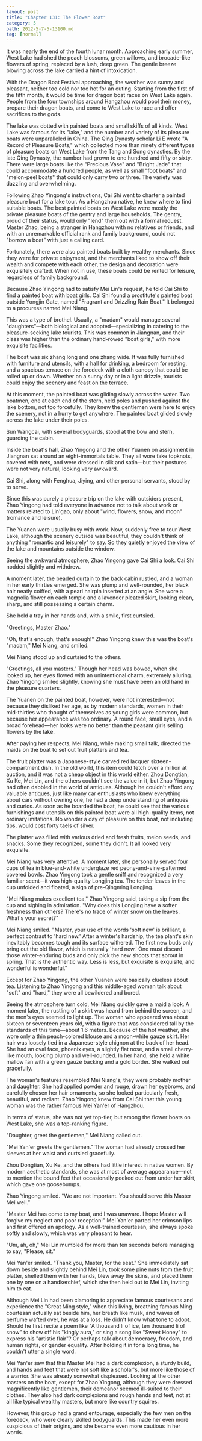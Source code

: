 ```yaml
---
layout: post
title: "Chapter 131: The Flower Boat"
category: 5
path: 2012-5-7-5-13100.md
tag: [normal]
---
```


It was nearly the end of the fourth lunar month. Approaching early summer, West Lake had shed the peach blossoms, green willows, and brocade-like flowers of spring, replaced by a lush, deep green. The gentle breeze blowing across the lake carried a hint of intoxication.

With the Dragon Boat Festival approaching, the weather was sunny and pleasant, neither too cold nor too hot for an outing. Starting from the first of the fifth month, it would be time for dragon boat races on West Lake again. People from the four townships around Hangzhou would pool their money, prepare their dragon boats, and come to West Lake to race and offer sacrifices to the gods.

The lake was dotted with painted boats and small skiffs of all kinds. West Lake was famous for its "lake," and the number and variety of its pleasure boats were unparalleled in China. The Qing Dynasty scholar Li E wrote "A Record of Pleasure Boats," which collected more than ninety different types of pleasure boats on West Lake from the Tang and Song dynasties. By the late Qing Dynasty, the number had grown to one hundred and fifty or sixty. There were large boats like the "Precious Vase" and "Bright Jade" that could accommodate a hundred people, as well as small "foot boats" and "melon-peel boats" that could only carry two or three. The variety was dazzling and overwhelming.

Following Zhao Yingong's instructions, Cai Shi went to charter a painted pleasure boat for a lake tour. As a Hangzhou native, he knew where to find suitable boats. The best painted boats on West Lake were mostly the private pleasure boats of the gentry and large households. The gentry, proud of their status, would only "lend" them out with a formal request. Master Zhao, being a stranger in Hangzhou with no relatives or friends, and with an unremarkable official rank and family background, could not "borrow a boat" with just a calling card.

Fortunately, there were also painted boats built by wealthy merchants. Since they were for private enjoyment, and the merchants liked to show off their wealth and compete with each other, the design and decoration were exquisitely crafted. When not in use, these boats could be rented for leisure, regardless of family background.

Because Zhao Yingong had to satisfy Mei Lin's request, he told Cai Shi to find a painted boat with boat girls. Cai Shi found a prostitute's painted boat outside Yongjin Gate, named "Fragrant and Drizzling Rain Boat." It belonged to a procuress named Mei Niang.

This was a type of brothel. Usually, a "madam" would manage several "daughters"—both biological and adopted—specializing in catering to the pleasure-seeking lake tourists. This was common in Jiangnan, and their class was higher than the ordinary hand-rowed "boat girls," with more exquisite facilities.

The boat was six zhang long and one zhang wide. It was fully furnished with furniture and utensils, with a hall for drinking, a bedroom for resting, and a spacious terrace on the foredeck with a cloth canopy that could be rolled up or down. Whether on a sunny day or in a light drizzle, tourists could enjoy the scenery and feast on the terrace.

At this moment, the painted boat was gliding slowly across the water. Two boatmen, one at each end of the stern, held poles and pushed against the lake bottom, not too forcefully. They knew the gentlemen were here to enjoy the scenery, not in a hurry to get anywhere. The painted boat glided slowly across the lake under their poles.

Sun Wangcai, with several bodyguards, stood at the bow and stern, guarding the cabin.

Inside the boat's hall, Zhao Yingong and the other Yuanen on assignment in Jiangnan sat around an eight-immortals table. They all wore fake topknots, covered with nets, and were dressed in silk and satin—but their postures were not very natural, looking very awkward.

Cai Shi, along with Fenghua, Jiying, and other personal servants, stood by to serve.

Since this was purely a pleasure trip on the lake with outsiders present, Zhao Yingong had told everyone in advance not to talk about work or matters related to Lin'gao, only about "wind, flowers, snow, and moon" (romance and leisure).

The Yuanen were usually busy with work. Now, suddenly free to tour West Lake, although the scenery outside was beautiful, they couldn't think of anything "romantic and leisurely" to say. So they quietly enjoyed the view of the lake and mountains outside the window.

Seeing the awkward atmosphere, Zhao Yingong gave Cai Shi a look. Cai Shi nodded slightly and withdrew.

A moment later, the beaded curtain to the back cabin rustled, and a woman in her early thirties emerged. She was plump and well-rounded, her black hair neatly coiffed, with a pearl hairpin inserted at an angle. She wore a magnolia flower on each temple and a lavender pleated skirt, looking clean, sharp, and still possessing a certain charm.

She held a tray in her hands and, with a smile, first curtsied.

"Greetings, Master Zhao."

"Oh, that's enough, that's enough!" Zhao Yingong knew this was the boat's "madam," Mei Niang, and smiled.

Mei Niang stood up and curtsied to the others.

"Greetings, all you masters." Though her head was bowed, when she looked up, her eyes flowed with an unintentional charm, extremely alluring. Zhao Yingong smiled slightly, knowing she must have been an old hand in the pleasure quarters.

The Yuanen on the painted boat, however, were not interested—not because they disliked her age, as by modern standards, women in their mid-thirties who thought of themselves as young girls were common, but because her appearance was too ordinary. A round face, small eyes, and a broad forehead—her looks were no better than the peasant girls selling flowers by the lake.

After paying her respects, Mei Niang, while making small talk, directed the maids on the boat to set out fruit platters and tea.

The fruit platter was a Japanese-style carved red lacquer sixteen-compartment dish. In the old world, this item could fetch over a million at auction, and it was not a cheap object in this world either. Zhou Dongtian, Xu Ke, Mei Lin, and the others couldn't see the value in it, but Zhao Yingong had often dabbled in the world of antiques. Although he couldn't afford any valuable antiques, just like many car enthusiasts who knew everything about cars without owning one, he had a deep understanding of antiques and curios. As soon as he boarded the boat, he could see that the various furnishings and utensils on this painted boat were all high-quality items, not ordinary imitations. No wonder a day of pleasure on this boat, not including tips, would cost forty taels of silver.

The platter was filled with various dried and fresh fruits, melon seeds, and snacks. Some they recognized, some they didn't. It all looked very exquisite.

Mei Niang was very attentive. A moment later, she personally served four cups of tea in blue-and-white underglaze red peony-and-vine-patterned covered bowls. Zhao Yingong took a gentle sniff and recognized a very familiar scent—it was high-quality Longjing tea. The tender leaves in the cup unfolded and floated, a sign of pre-Qingming Longjing.

"Mei Niang makes excellent tea," Zhao Yingong said, taking a sip from the cup and sighing in admiration. "Why does this Longjing have a softer freshness than others? There's no trace of winter snow on the leaves. What's your secret?"

Mei Niang smiled. "Master, your use of the words 'soft new' is brilliant, a perfect contrast to 'hard new.' After a winter's hardship, the tea plant's skin inevitably becomes tough and its surface withered. The first new buds only bring out the old flavor, which is naturally 'hard new.' One must discard those winter-enduring buds and only pick the new shoots that sprout in spring. That is the authentic way. Less is less, but exquisite is exquisite, and wonderful is wonderful."

Except for Zhao Yingong, the other Yuanen were basically clueless about tea. Listening to Zhao Yingong and this middle-aged woman talk about "soft" and "hard," they were all bewildered and bored.

Seeing the atmosphere turn cold, Mei Niang quickly gave a maid a look. A moment later, the rustling of a skirt was heard from behind the screen, and the men's eyes seemed to light up. The woman who appeared was about sixteen or seventeen years old, with a figure that was considered tall by the standards of this time—about 1.6 meters. Because of the hot weather, she wore only a thin peach-colored blouse and a moon-white gauze skirt. Her hair was loosely tied in a Japanese-style chignon at the back of her head. She had an oval face, phoenix eyes, a slightly flat nose, and a small cherry-like mouth, looking plump and well-rounded. In her hand, she held a white mallow fan with a green gauze backing and a gold border. She walked out gracefully.

The woman's features resembled Mei Niang's; they were probably mother and daughter. She had applied powder and rouge, drawn her eyebrows, and carefully chosen her hair ornaments, so she looked particularly fresh, beautiful, and radiant. Zhao Yingong knew from Cai Shi that this young woman was the rather famous Mei Yan'er of Hangzhou.

In terms of status, she was not yet top-tier, but among the flower boats on West Lake, she was a top-ranking figure.

"Daughter, greet the gentlemen," Mei Niang called out.

"Mei Yan'er greets the gentlemen." The woman had already crossed her sleeves at her waist and curtsied gracefully.

Zhou Dongtian, Xu Ke, and the others had little interest in native women. By modern aesthetic standards, she was at most of average appearance—not to mention the bound feet that occasionally peeked out from under her skirt, which gave one goosebumps.

Zhao Yingong smiled. "We are not important. You should serve this Master Mei well."

"Master Mei has come to my boat, and I was unaware. I hope Master will forgive my neglect and poor reception!" Mei Yan'er parted her crimson lips and first offered an apology. As a well-trained courtesan, she always spoke softly and slowly, which was very pleasant to hear.

"Um, ah, oh," Mei Lin mumbled for more than ten seconds before managing to say, "Please, sit."

Mei Yan'er smiled. "Thank you, Master, for the seat." She immediately sat down beside and slightly behind Mei Lin, took some pine nuts from the fruit platter, shelled them with her hands, blew away the skins, and placed them one by one on a handkerchief, which she then held out to Mei Lin, inviting him to eat.

Although Mei Lin had been clamoring to appreciate famous courtesans and experience the "Great Ming style," when this living, breathing famous Ming courtesan actually sat beside him, her breath like musk, and waves of perfume wafted over, he was at a loss. He didn't know what tone to adopt. Should he first recite a poem like "A thousand li of ice, ten thousand li of snow" to show off his "kingly aura," or sing a song like "Sweet Honey" to express his "artistic flair"? Or perhaps talk about democracy, freedom, and human rights, or gender equality. After holding it in for a long time, he couldn't utter a single word.

Mei Yan'er saw that this Master Mei had a dark complexion, a sturdy build, and hands and feet that were not soft like a scholar's, but more like those of a warrior. She was already somewhat displeased. Looking at the other masters on the boat, except for Zhao Yingong, although they were dressed magnificently like gentlemen, their demeanor seemed ill-suited to their clothes. They also had dark complexions and rough hands and feet, not at all like typical wealthy masters, but more like country squires.

However, this group had a grand entourage, especially the few men on the foredeck, who were clearly skilled bodyguards. This made her even more suspicious of their origins, and she became even more cautious in her words.